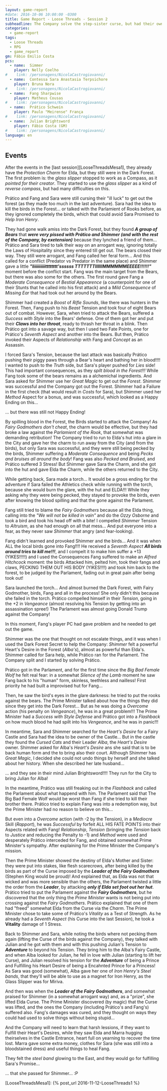 ```yaml
---
layout: game-report
#date: 2016-10-06 10:00:00 -0300
title: Game Report - Loose Threads - Session 2 
subheadline: The Company solve the step-sister curse, but had their own problems while solving the Dark Forest Secret!
categories:
  - game-report
tags:
  - Loose Threads
  - RPG
  - game_report
gm: Fábio Emilio Costa
pcs:
  - name:  Simmer
    player: Nelly Coelho
#    link: /personagens/NicolaCastrogiovanni/
  - name:  Contessa Sara Anastasia Terpsichore
    player: Bruna Nora
#    link: /personagens/NicolaCastrogiovanni/
  - name:  Fang Sharpwise
    player: Matheus Cousas
#    link: /personagens/NicolaCastrogiovanni/
  - name:  Prático Schwein
    player: Paulo "Meirense" França
#    link: /personagens/NicolaCastrogiovanni/
  - name:  Julian Brightsword
    player: Fábio Costa (GM)
#    link: /personagens/NicolaCastrogiovanni/
language: en
---
```


## Events


After the events in the [last session][LooseThreadsMesa1], they already have the _Protection Charm_ for Elda, but they still were in the Dark Forest. The first problem is: the _glass slipper_ stopped to work as a Compass, as it _pointed for their creator_. They started to use the _glass slipper_ as a kind of _reverse compass_, but had many difficulties on this.

Prático and Fang and Sara were still cursing their "ill luck" to get out the forest (as they made too much in the last adventure). Sara had the idea to kill the birds in the Forest... or talked with the Parlamient of Rooks before, as they ignored completely the birds, which that could avoid Sara Promised to _Help Iron Henry_.

They had gone walk amiss into the Dark Forest, but they found ___A group of Bears___ that ___were very pissed with Prático and Shimmer (and with the rest of the Company, by exetension)___ because they lynched a friend of them... Prático and Sara tired to talk their way on an arrogant way, ignoring totally the Laws of Hospitality since they entered till get out. The bears closed their way. They still were arrogant, and Fang called her feral form... And this called for a conflict (Predator vs Predator in the same place) and Shimmer gave a little ___"Iiiiiiiiiiitttttttt'ssssss TTTTTTTIIIIIIMMMMMMEEEEE!!!!!!"___ moment before the conflict start. Fang was the main target from the Bears, but there was also some for the others. The first round gave Fang a _Moderate Consequence_ of _Bestial Appearence_ (a counterpoint for one of their Stunts that he called into his first attack) and a _Mild Consequence_ of _Missing Ear_ that had took out her around by the Bears.

Shimmer had created a _Boost_ of _Rifle Sounds_, like there was hunters in the Forest. Then, Fang push to his _Beast_ Tension and took  four of eight Bears out of combat. However, Sara, when tried to attack the Bears, suffered a _Success with Style_ into the Bears' defense. One of them got her and put their ___Claws into her throat___, ready to thrash her throat in a blink. Then Prático got into a savage way, but then I used two Fate Points, one for Prático's _Seventh Aspect_ and another into the Bears. But then, Prático invoked their Aspects of _Relationship_ with Fang and _Concept_ as an Assassin.

I forced Sara's Tension, because the last attack was basically Prático pushing their piggy paws through a Bear's heart and bathing her in blood!!!! I wanted to push to the _Truth_ side, but Sara's player pushed for _Lies_ side! This had important consequences, as they _spilt blood in the Forest!!!_ While Fang took some of the bears remains as a alchemichal ingredients. And Sara asked for Shimmer use her _Great Magic_ to get out the _Forest_. Shimmer was successful and the Company got out the Forest. Shimmer had a Failure in the first check (that would result in _Costs_ for Sara), but Shimmer used her _Method_ Aspect for a bonus, and was successful, which looked as a Happy Ending on this...

... but there was still not Happy Ending!

By spilling blood in the Forest, the Birds started to attack the Company! As _Fairy Godmothers don't cheat_, the charm would be effective, but they had broke a law against the _Parlamient of the Rook_, that somewhat was demanding retribution! The Company tried to run  to Elda's hut into a glare in the City and gave her the charm to run away from the City (and from the birds), but only Sara was successful, and they were still being pecked by the birds, Shimmer suffering a _Moderate Consequence_ and being _Pecks and bruises all around the body_! Fang was also _Pecked and Bruised_, and Prático suffered 3 Stress! But Shimmer gave Sara the Charm, and she got into the hut and gave Elda the Charm, while the others returned to the City.

While getting back, Sara made a torch... It would be a gross ending for the adventure if Sara failed the Athletics check while running with the torch, because she would burn the glare, with the hut and ELDA!!! While they asking why they were being pecked, they stayed to provoke the birds, even after knowing the blood spilling and that the gone against the Parlament. 

Fang still tried to blame the _Fairy Godmothers_ because all the Elda thing, calling into the _"We will not be killed in vain"_ and do the _Ozzy Osborne_ and took a bird and took his head off with a bite! I compelled _Shimmer_ Tension to _Altruism_, as she had enough on all that mess... And put everyone into a fear, as they never saw _Shimmer_ that angry (and fear-looking).

Fang didn't learned and provoked Shimmer and the birds... And it was when ALL the local birds gone into Fang!!!! He received a _Seventh Aspect_ ___All birds around tries to kill me!!!___, and I compelt it to make him suffer a +13 (YIKES!!!!!) and I used the Consequences Fang suffered to make an _Alfred Hitchcock_ moment: the birds Attacked him, pelted him, took their fangs and claws, PECKING THEM OUT HIS BODY (YIKES!!!!) and took him back to the forest, to be judged by the Parlament, fading out in great pain after being took out! 

Sara launched the torch... And almost burned the Dark Forest, with Fairy Godmother, birds, Fang and all in the process! She only didn't this because she failed in the torch. Prático compelled himself in their _Tension_, going in the +2 in _Vengeance_ (almost resolving his Tension by getting into an assassination spree!) The Parlament was almost going Donald Trump against the Company!

In this moment, Fang's player PC had gave problem and he needed to get out the game.

Shimmer was the one that thought on not escalate things, and it was when I used the Dark Forest Secret to help the Company: _Shimmer_ felt a powerful Heart's Desire in the Forest (_Alba's_), almost as powerful than Elda's. Shimmer called for Sara help, while Prático ran for the Parlament. The Company split and I started by solving Prático.

Prático got in the Parlament, and for the first time since the _Big Bad Female Wolf_ he felt real fear: in a somewhat _Silence of the Lamb_ moment he saw Fang back to his "human" form, skinless, teethless and nailless! First priority he had built a improvised hut for Fang...

Then, he saw the bird's eyes in the glare darkness: he tried to put the rooks against the bears. The Prime Minister talked about how the things they did since they get into the Dark Forest... But as he was doing a _Overcome_ action (his penalty on _Vengeance_), he was in a great problem!!! The Prime Minister had a _Success with Style_ _Defense_  and Prático got into a _Flashback_ on how much blood he had spilt into his _Vengeance_, and he was in panic!!!

In meantime, Sara and Shimmer searched for the _Heart's Desire_ for a Fairy Castle and Sara had the idea to be owner of the Castle... But in the castle they found the _Cursed Cats_ and their Leader _Alba_, the _Heart's Desire_ owner. Shimmer asked for Alba's _Heart's Desire_ ans she said that is to be back human form and the to bring also their court. Although Shimmer has _Great Magic_, I decided she could not undo things by herself and she talked about her history. When she described her late husband... 

... and they see in their mind Julian Brightsword!!!! They run for the City to bring Julian for Alba!

In the meantime, Prático was still freaking out in the _Flashback_ and called the Parlament about what happend with him. The Parlament said that The Big Bad Female Wolf would be worst than Fang if she tried to kill their brother there. Prático tried to explain Fang was into a redemption way, but the Prime Minister had no reason to believe on this...

But even into a _Overcome_ action (with -2 by the Tension), in a _Mediocre_ Skill (_Rapport_), he was _Successful_ by forfeit ALL HIS FATE POINTS into their Aspects related with Fang! _Relationship_, _Tension_ (bringing the _Tension_ back to _Justice_ and reducing the Penalty to -1) and _Method_ were used and desperately Prático interceded for Fang, and obtained somewhat Prime Minister's sympathy. After explaining for the Prime Minister the Company's mission.

Then the Prime Minister showed the destiny of Elda's Mother and Sister: they were put into stakes, like flesh scarecrows, after being killed by the birds as part of the Curse imposed by the ___Leader of the Fairy Godmothers___ (Stephen King would be proud)! And explained that, as Elda was not that wicked and was more sensible than the others, the Parlament twisted a little the order from the ___Leader___, by attacking ___only if Elda set foot out her hut___. Prático tried to put the Parlament against the ___Fairy Godmothers___, but he discovered that the only thing the _Prime Minister_ wants is not being put into crossing against the _Fairy Godmothers_. Prático explained that one of them had "freed" somewhat Elda from the Curse via the _Charm_. The Prime Minister chose to take some of Prático's _Vitality_ as a Test of Strength. As he already had a _Seventh Aspect_ (his Curse into the last Session), he took a __Vitality__ damage of 1 Stress.

Back to Shimmer and Sara, while noting the birds where not pecking them again (lifting the Curse of the birds against the Company), they talked with Julian and he got with them and with this pushing Julian's Tension to ___Adventure___ to beyond his Tension. They bring him to the Alba's Fairy Castle, and when Alba looked for Julian, he fell in love with Julian (starting to lift her Curse), and Julian resolved his tension for the ___Adventure___ of being a Prince and Fulfilling his Heart Desire of being a Encahnted Prince for a Princess! As Sara was good (somewhat), Alba gave her one of  _Iron Henry's Steel bands_, that they'll will be able to use as a magnet for Iron Henry, as the Glass Slipper was for Miriva.

And then was when the ___Leader of the Fairy Godmothers___, and somewhat praised for Shimmer (in a somewhat arrogant way) and, as a "prize", she lifted Elda Curse. The Prime Minister discovered (by magic) that the Curse was lifted, and the ones the Company (including Prático's and Fang's) suffered also. Fang's damages was cured, and they thought on ways they could had used to solve things without being stupid...

And the Company will need to learn that harsh lessions, if they want to Fulfill their Heart's Desires, while they saw Elda and Marra hugging theirselves in the Castle Entrance, heart full on yearning to recover the time lost. Marra gave some extra money, clothes for Sara (she was still into a bloodstained dress) and useful things to heal Fang. 

They felt the _steel band_ glowing to the East, and they would go for fulfilling Sara's Promise...

... that she passed for Shimmer... :P

[LooseThreadsMesa1]: {% post_url 2016-11-12-LooseThreads1 %}
